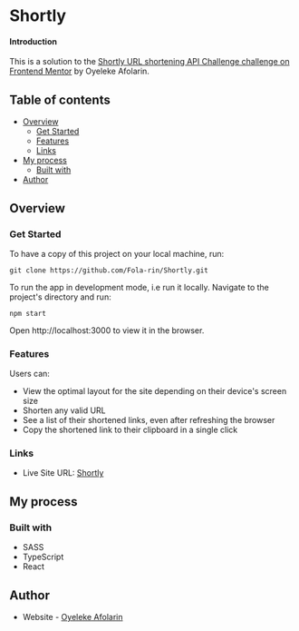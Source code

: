 # Shortly

#### Introduction

This is a solution to the [Shortly URL shortening API Challenge challenge on Frontend Mentor](https://www.frontendmentor.io/challenges/url-shortening-api-landing-page-2ce3ob-G) by Oyeleke Afolarin.

## Table of contents

- [Overview](#overview)
  - [Get Started](#get-started)
  - [Features](#features)
  - [Links](#links)
- [My process](#my-process)
  - [Built with](#built-with)
- [Author](#author)

## Overview

### Get Started

To have a copy of this project on your local machine, run:

```
git clone https://github.com/Fola-rin/Shortly.git
```

To run the app in development mode, i.e run it locally. Navigate to the project's directory and run:

```
npm start
```

Open http://localhost:3000 to view it in the browser.

### Features

Users can:

- View the optimal layout for the site depending on their device's screen size
- Shorten any valid URL
- See a list of their shortened links, even after refreshing the browser
- Copy the shortened link to their clipboard in a single click

### Links

- Live Site URL: [Shortly](https://fola-shortly.netlify.app)

## My process

### Built with

- SASS
- TypeScript
- React

## Author

- Website - [Oyeleke Afolarin](https://folarin.netlify.app/)
